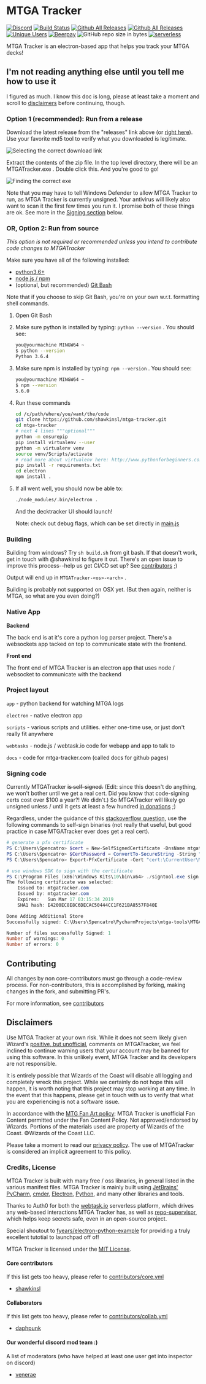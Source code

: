 # MTGA Tracker

[![Discord](https://img.shields.io/discord/425145310684250112.svg)](https://discordapp.com/channels/425145310684250112/425145310684250114)
[![Build Status](https://travis-ci.org/shawkinsl/mtga-tracker.svg?branch=master)](https://travis-ci.org/shawkinsl/mtga-tracker)
[![Github All Releases](https://img.shields.io/github/downloads/shawkinsl/mtga-tracker/total.svg)](https://github.com/shawkinsl/mtga-tracker/releases)
[![Github All Releases](https://wt-bd90f3fae00b1572ed028d0340861e6a-0.run.webtask.io/mtga-tracker-game/games/count?badge=true&fixcache)](https://github.com/shawkinsl/mtga-tracker/releases)
[![Unique Users](https://wt-bd90f3fae00b1572ed028d0340861e6a-0.run.webtask.io/mtga-tracker-game/users/count?badge=true&fixcache)](https://github.com/shawkinsl/mtga-tracker/releases)
[![Beerpay](https://img.shields.io/beerpay/shawkinsl/mtga-tracker.svg)](https://beerpay.io/shawkinsl/mtga-tracker)
![GitHub repo size in bytes](https://img.shields.io/github/repo-size/shawkinsl/mtga-tracker.svg)
[![serverless](http://public.serverless.com/badges/v3.svg)](https://webtask.io/)

<!-- [![Coveralls github](https://img.shields.io/coveralls/github/shawkinsl/mtga-tracker.svg)](https://coveralls.io) <!-- TODO: this -->
MTGA Tracker is an electron-based app that helps you track your MTGA decks!

<!-- [![Travis](https://img.shields.io/travis/shawkinsl/mtga-tracker.svg)](https://travis-ci.org/shawkinsl/mtga-tracker) --><!-- TODO: this -->
<!-- [![Code Climate](https://img.shields.io/codeclimate/shawkinsl/mtga-tracker.svg)](https://codeclimate.com/github/shawkinsl/mtga-tracker) --><!-- TODO: this -->

## I'm not reading anything else until you tell me how to use it

I figured as much. I know this doc is long, please at least take a moment and scroll to [disclaimers](#disclaimers)
before continuing, though.

### Option 1 (recommended): Run from a release

Download the latest release from the "releases" link above (or
[right here](https://github.com/shawkinsl/mtga-tracker/releases)). Use your favorite md5 tool to verify what you
downloaded is legitimate.

![Selecting the correct download link](https://raw.githubusercontent.com/shawkinsl/mtga-tracker/master/.readme_data/readme_1.png)

Extract the contents of the zip file. In the top level directory, there will be an MTGATracker.exe . Double click this. And you're good to go!

![Finding the correct exe](https://raw.githubusercontent.com/shawkinsl/mtga-tracker/master/.readme_data/readme_2.png)

Note that you may have to tell Windows Defender to allow MTGA Tracker to run, as MTGA Tracker is currently
unsigned. Your antivirus will likely also want to scan it the first few times you run it. I promise both of
these things are ok. See more in the [Signing section](https://github.com/shawkinsl/mtga-tracker#signing-code) below.

### OR, Option 2: Run from source

_This option is not required or recommended unless you intend to contribute code changes to MTGATracker_

Make sure you have all of the following installed:
- [python3.6+](https://www.python.org/downloads/)
- [node.js / npm](https://nodejs.org/en/download/)
- (optional, but recommended) [Git Bash](https://git-scm.com/downloads)

Note that if you choose to skip Git Bash, you're on your own w.r.t. formatting shell commands.

1. Open Git Bash
1. Make sure python is installed by typing: `python --version` . You should see:
    ```bash
    you@yourmachine MINGW64 ~
    $ python --version
    Python 3.6.4
    ```
1. Make sure npm is installed by typing: `npm --version` .  You should see:
    ```bash
    you@yourmachine MINGW64 ~
    $ npm --version
    5.6.0
    ```
1. Run these commands
    ```bash
    cd /c/path/where/you/want/the/code
    git clone https://github.com/shawkinsl/mtga-tracker.git
    cd mtga-tracker
    # next 4 lines """optional"""
    python -m ensurepip
    pip install virtualenv --user
    python -m virtualenv venv
    source venv/Scripts/activate
    # read more about virtualenv here: http://www.pythonforbeginners.com/basics/how-to-use-python-virtualenv
    pip install -r requirements.txt
    cd electron
    npm install .
    ```
1. If all went well, you should now be able to:
    ```bash
    ./node_modules/.bin/electron .
    ```
    And the decktracker UI should launch!
    
    Note: check out debug flags, which can be set directly in
    [main.js](https://github.com/shawkinsl/mtga-tracker/blob/master/electron/main.js#L22)
    
### Building

Building from windows? Try `sh build.sh` from git bash. If that doesn't work, get in touch with @shawkinsl to figure it
out. There's an open issue to improve this process--help us get CI/CD set up? See
[contributors](https://github.com/shawkinsl/mtga-tracker/tree/master/contributors) ;)

Output will end up in `MTGATracker-<os>-<arch>` .

Building is probably not supported on OSX yet. (But then again, neither is MTGA, so what are you even doing?)

### Native App
**Backend**

The back end is at it's core a python log parser project. There's a websockets app tacked on top to communicate state
with the frontend.

**Front end**

The front end of MTGA Tracker is an electron app that uses node / websocket to communicate with the backend

### Project layout

`app` - python backend for watching MTGA logs

`electron` - native electron app

`scripts` - various scripts and utilities. either one-time use, or just don't really fit anywhere

`webtasks` - node.js / webtask.io code for webapp and app to talk to

`docs` - code for mtga-tracker.com (called docs for github pages)

### Signing code

Currently MTGATracker ~~is self-signed.~~ (Edit: since this doesn't do anything, we won't bother until
we get a real cert. Did you know that code-signing certs cost over $100 a year?! We didn't.)
So MTGATracker will likely go unsigned unless / until it gets at least a few hundred
[in donations](https://github.com/shawkinsl/mtga-tracker/blob/master/contributors/fundraising.md) ;)
 
Regardless, under the guidance of this [stackoverflow question](https://stackoverflow.com/questions/84847/how-do-i-create-a-self-signed-certificate-for-code-signing-on-windows),
use the following commands to self-sign binaries (not really that useful, but good practice in case MTGATracker ever
does get a real cert).

```powershell
# generate a pfx certificate
PS C:\Users\Spencatro> $cert = New-SelfSignedCertificate -DnsName mtgatracker.com -Type CodeSigning -CertStoreLocation Cert:\CurrentUser\My
PS C:\Users\Spencatro> $CertPassword = ConvertTo-SecureString -String "my_passowrd" -Force –AsPlainText
PS C:\Users\Spencatro> Export-PfxCertificate -Cert "cert:\CurrentUser\My\$($cert.Thumbprint)" -FilePath "c:\t.pfx" -Password $CertPassword

# use windows SDK to sign with the certificate
PS C:\Program Files (x86)\Windows Kits\10\bin\x64> ./signtool.exe sign /v /f C:\Users\Spencatro\t.pfx /t http://timestamp.comodoca.com/authenticode /p my_password C:\Users\Spencatro\PycharmProjects\mtga-tools\MTGATracker-win32-x64\MTGATracker.exe
The following certificate was selected:
    Issued to: mtgatracker.com
    Issued by: mtgatracker.com
    Expires:   Sun Mar 17 03:15:34 2019
    SHA1 hash: E4200EC8E8C6DECAC50444CC1F621BA8557F840E

Done Adding Additional Store
Successfully signed: C:\Users\Spencatro\PycharmProjects\mtga-tools\MTGATracker-win32-x64\MTGATracker.exe

Number of files successfully Signed: 1
Number of warnings: 0
Number of errors: 0
```

## Contributing

All changes by non core-contributors must go through a code-review process. For non-contributors, this is accomplished
by forking, making changes in the fork, and submitting PR's.

For more information, see [contributors](https://github.com/shawkinsl/mtga-tracker/tree/master/contributors)

## Disclaimers

Use MTGA Tracker at your own risk. While it does not seem likely given Wizard's [positive, but unofficial](https://twitter.com/MTGATrackerDevs/status/979112260911034368), comments on MTGATracker, we feel inclined to continue warning users that your account may be banned for using this software. In this unlikely event, MTGA Tracker and its developers
are not responsible.

It is entirely possible that Wizards of the Coast will disable all logging and completely wreck this project. While 
we certainly do not hope this will happen, it is worth noting that this project may stop working at any time. In the
event that this happens, please get in touch with us to verify that what you are experiencing is not a software issue.

In accordance with the [MTG Fan Art policy](http://company.wizards.com/fancontentpolicy): MTGA Tracker is unofficial
Fan Content permitted under the Fan Content Policy. Not approved/endorsed by Wizards. Portions of the materials used
are property of Wizards of the Coast. ©Wizards of the Coast LLC.

Please take a moment to read our [privacy policy](https://github.com/shawkinsl/mtga-tracker/blob/master/privacy.md).
The use of MTGATracker is considered an implicit agreement to this policy.

### Credits, License

MTGA Tracker is built with many free / oss libraries, in general listed in the various manifest files.
MTGA Tracker is mainly built using [JetBrains' PyCharm](https://www.jetbrains.com/pycharm/), [cmder](http://cmder.net/),
[Electron](https://electronjs.org/), [Python](https://www.python.org/), and many other libraries and tools.

Thanks to Auth0 for both the [webtask.io](https://webtask.io) serverless platform, which drives any web-based
interactions MTGA Tracker has, as well as [repo-supervisor](https://github.com/auth0/repo-supervisor), which helps keep
secrets safe, even in an open-source project.

Special shoutout to [fyears/electron-python-example](https://github.com/fyears/electron-python-example) for providing
a truly excellent tutotial to launchpad off of!

MTGA Tracker is licensed under the [MIT License](https://opensource.org/licenses/MIT).

#### Core contributors

If this list gets too heavy, please refer to [contributors/core.yml](https://github.com/shawkinsl/mtga-tracker/blob/master/contributors/core.yml)

- [shawkinsl](https://github.com/shawkinsl)

#### Collaborators

If this list gets too heavy, please refer to [contributors/collab.yml](https://github.com/shawkinsl/mtga-tracker/blob/master/contributors/core.yml)

- [daphpunk](https://github.com/daphpunk)

#### Our wonderful discord mod team :)

A list of moderators (who have helped at least one user get into inspector on discord)

- [venerae](https://www.twitch.tv/venerae)
